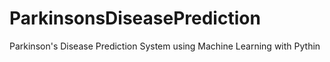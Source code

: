 # ParkinsonsDiseasePrediction
Parkinson's Disease Prediction System using Machine Learning with Pythin
